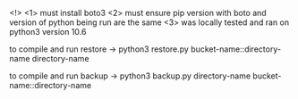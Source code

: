 <!> 
<1> must install boto3
<2> must ensure pip version with boto and version of python being run are the same
<3> was locally tested and ran on python3 version 10.6

to compile and run restore ->
python3 restore.py bucket-name::directory-name directory-name

to compile and run backup ->
python3 backup.py directory-name bucket-name::directory-name
